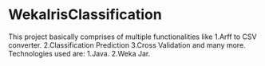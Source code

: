 # WekaIrisClassification
This project basically comprises of multiple functionalities like 1.Arff to CSV converter. 2.Classification Prediction 3.Cross Validation and many more.
Technologies used are:
1.Java.
2.Weka Jar.
